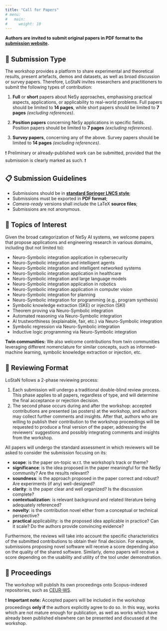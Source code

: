```yaml
---
title: "Call for Papers"
# menu:
#   main:
#     weight: 10
---
```


__Authors are invited to submit original papers in PDF format to the [submission website](https://easychair.org/my/conference?conf=lostan2025).__

## 📃 Submission Type

The workshop provides a platform to share experimental and theoretical results, present artefacts, demos and datasets, as well as broad discussion or survey papers. Therefore, LoStaN invites researchers and practitioners to submit the following types of contribution:

1. __Full__ or __short__ papers about NeSy approaches, emphasising practical aspects, applications, or applicability to real-world problems. Full papers should be limited to __14 pages__, while short papers should be limited to __7 pages__ _(excluding references)_.

2. __Position papers__ concerning NeSy applications in specific fields. Position papers should be limited to __7 pages__ _(excluding references)_.

3. __Survey papers__, concerning any of the above. Survey papers should be limited to __14 pages__ _(excluding references)_.

❗ Preliminary or already-published work can be submitted, provided that the submission is clearly marked as such. ❗ 

## 📋 Submission Guidelines

- Submissions should be in [__standard Springer LNCS style__]( https://www.springer.com/gp/computer-science/lncs/conference-proceedings-guidelines);
- Submissions must be exported in __PDF format__;
- _Camera-ready_ versions shall include the LaTeX __source files__;
- Submissions are not anonymous.


## 🔬 Topics of Interest

Given the broad categorization of NeSy AI systems, we welcome papers that propose applications and engineering research in various domains, including (but not limited to):

- Neuro-Symbolic integration application in cybersecurity
- Neuro-Symbolic integration and intelligent agents
- Neuro-Symbolic integration and intelligent networked systems
- Neuro-Symbolic integration application in healthcare
- Neuro-Symbolic integration and large language models
- Neuro-Symbolic integration application in robotics
- Neuro-Symbolic integration application in computer vision
- Neuro-Symbolic integration for planning
- Neuro-Symbolic integration for programming (e.g., program synthesis)
- Symbolic knowledge extraction (SKE) or injection (SKI)
- Theorem proving via Neuro-Symbolic integration
- Automated reasoning via Neuro-Symbolic integration
- AI trustworthiness (explainable, fair, etc.) via Neuro-Symbolic integration
- Symbolic regression via Neuro-Symbolic integration
- Inductive logic programming via Neuro-Symbolic integration

__Twin communities:__ We also welcome contributions from twin communities leveraging different nomenclature for similar concepts, such as informed-machine learning, symbolic knowledge extraction or injection, etc.


## 📝 Reviewing Format

LoStaN follows a 2-phase reviewing process:
1. Each submission will undergo a traditional double-blind review process. This phase applies to all papers, regardless of type, and will determine the final acceptance or rejection decision. 
2. The second phase occurs during and after the workshop: accepted contributions are presented (as posters) at the workshop, and authors may collect further comments and insights. After that, authors who are willing to publish their contribution to the workshop proceedings will be requested to produce a final version of the paper, addressing the reviewers’ suggestions and possibly integrating comments and insights from the workshop.

All papers will undergo the standard assessment in which reviewers will be asked to consider the submission focusing on its:
- __scope__: is the paper on-topic w.r.t. the workshop’s track or theme?
- __significance__: is the idea proposed in the paper meaningful for the NeSy community? Are the results relevant?
- __soundness__: is the approach proposed in the paper correct and robust? Are experiments (if any) well-designed?
- __clarity__: is the paper clear and well organized? Is the discussion complete?
- __contextualization__: is relevant background and related literature being adequately referenced?
- __novelty__: is the contribution novel either from a conceptual or technical perspective?
- __practical__ applicability: is the proposed idea applicable in practice? Can it scale? Do the authors provide convincing evidence?

Furthermore, the reviews will take into account the specific characteristics of the submitted contributions to obtain their final decision. For example, submissions proposing novel software will receive a score depending also on the quality of the shared software. Similarly, demo papers will receive a score depending on the usability and utility of the tool under demonstration.

## 📖 Proceedings 

The workshop will publish its own proceedings onto Scopus-indexed repositories, such as [CEUR-WS](https://ceur-ws.org/).

❗ __Important note:__ Accepted papers will be included in the workshop proceedings __only if__ the authors explicitly agree to do so. 
In this way, works which are not mature enough for publication, as well as works which have already been published elsewhere can be presented and discussed at the workshop.